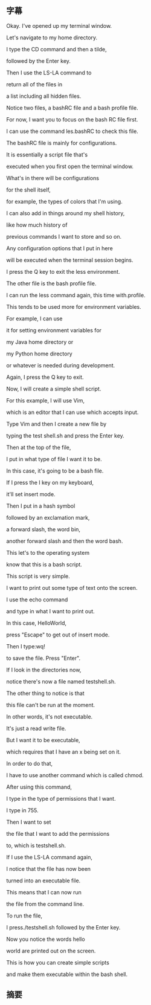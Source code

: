 ## 字幕

Okay. I've opened up my terminal window. 

Let's navigate to my home directory. 

I type the CD command and then a tilde, 

followed by the Enter key. 

Then I use the LS-LA command to 

return all of the files in 

a list including all hidden files. 

Notice two files, a bashRC file and a bash profile file. 

For now, I want you to focus on the bash RC file first. 

I can use the command les.bashRC to check this file. 

The bashRC file is mainly for configurations. 

It is essentially a script file that's 

executed when you first open the terminal window. 

What's in there will be configurations 

for the shell itself, 

for example, the types of colors that I'm using. 

I can also add in things around my shell history, 

like how much history of 

previous commands I want to store and so on. 

Any configuration options that I put in here 

will be executed when the terminal session begins. 

I press the Q key to exit the less environment. 

The other file is the bash profile file. 

I can run the less command again, this time with.profile. 

This tends to be used more for environment variables. 

For example, I can use 

it for setting environment variables for 

my Java home directory or 

my Python home directory 

or whatever is needed during development. 

Again, I press the Q key to exit. 

Now, I will create a simple shell script. 

For this example, I will use Vim, 

which is an editor that I can use which accepts input. 

Type Vim and then I create a new file by 

typing the test shell.sh and press the Enter key. 

Then at the top of the file, 

I put in what type of file I want it to be. 

In this case, it's going to be a bash file. 

If I press the I key on my keyboard, 

it'll set insert mode. 

Then I put in a hash symbol 

followed by an exclamation mark, 

a forward slash, the word bin, 

another forward slash and then the word bash. 

This let's to the operating system 

know that this is a bash script. 

This script is very simple. 

I want to print out some type of text onto the screen. 

I use the echo command 

and type in what I want to print out. 

In this case, HelloWorld, 

press "Escape" to get out of insert mode. 

Then I type:wq! 

to save the file. Press "Enter". 

If I look in the directories now, 

notice there's now a file named testshell.sh. 

The other thing to notice is that 

this file can't be run at the moment. 

In other words, it's not executable. 

It's just a read write file. 

But I want it to be executable, 

which requires that I have an x being set on it. 

In order to do that, 

I have to use another command which is called chmod. 

After using this command, 

I type in the type of permissions that I want. 

I type in 755. 

Then I want to set 

the file that I want to add the permissions 

to, which is testshell.sh. 

If I use the LS-LA command again, 

I notice that the file has now been 

turned into an executable file. 

This means that I can now run 

the file from the command line. 

To run the file, 

I press./testshell.sh followed by the Enter key. 

Now you notice the words hello 

world are printed out on the screen. 

This is how you can create simple scripts 

and make them executable within the bash shell.
## 摘要